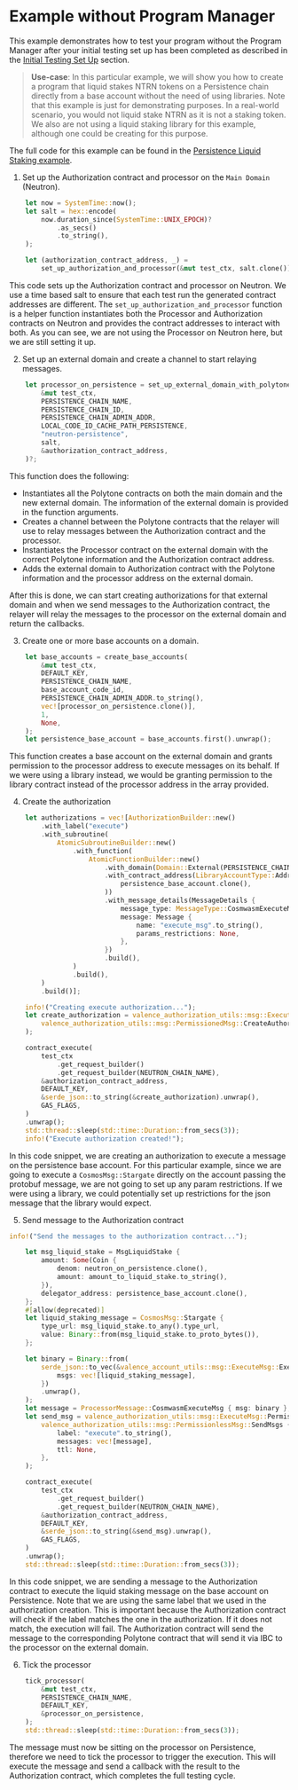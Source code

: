 # Example without Program Manager

This example demonstrates how to test your program without the Program Manager after your initial testing set up has been completed as described in the [Initial Testing Set Up](./setup.md) section.

> **Use-case**: In this particular example, we will show you how to create a program that liquid stakes NTRN tokens on a Persistence chain directly from a base account without the need of using libraries. Note that this example is just for demonstrating purposes. In a real-world scenario, you would not liquid stake NTRN as it is not a staking token. We also are not using a liquid staking library for this example, although one could be creating for this purpose.

The full code for this example can be found in the [Persistence Liquid Staking example](https://github.com/timewave-computer/valence-protocol/blob/main/e2e/examples/persistence_ls.rs).

1. Set up the Authorization contract and processor on the `Main Domain` (Neutron).

```rust
    let now = SystemTime::now();
    let salt = hex::encode(
        now.duration_since(SystemTime::UNIX_EPOCH)?
            .as_secs()
            .to_string(),
    );

    let (authorization_contract_address, _) =
        set_up_authorization_and_processor(&mut test_ctx, salt.clone())?;
```

This code sets up the Authorization contract and processor on Neutron. We use a time based salt to ensure that each test run the generated contract addresses are different. The `set_up_authorization_and_processor` function is a helper function instantiates both the Processor and Authorization contracts on Neutron and provides the contract addresses to interact with both. As you can see, we are not using the Processor on Neutron here, but we are still setting it up.

2. Set up an external domain and create a channel to start relaying messages.

```rust
    let processor_on_persistence = set_up_external_domain_with_polytone(
        &mut test_ctx,
        PERSISTENCE_CHAIN_NAME,
        PERSISTENCE_CHAIN_ID,
        PERSISTENCE_CHAIN_ADMIN_ADDR,
        LOCAL_CODE_ID_CACHE_PATH_PERSISTENCE,
        "neutron-persistence",
        salt,
        &authorization_contract_address,
    )?;
```

This function does the following:
- Instantiates all the Polytone contracts on both the main domain and the new external domain. The information of the external domain is provided in the function arguments.
- Creates a channel between the Polytone contracts that the relayer will use to relay messages between the Authorization contract and the processor.
- Instantiates the Processor contract on the external domain with the correct Polytone information and the Authorization contract address.
- Adds the external domain to Authorization contract with the Polytone information and the processor address on the external domain.

After this is done, we can start creating authorizations for that external domain and when we send messages to the Authorization contract, the relayer will relay the messages to the processor on the external domain and return the callbacks.

3. Create one or more base accounts on a domain.

```rust
    let base_accounts = create_base_accounts(
        &mut test_ctx,
        DEFAULT_KEY,
        PERSISTENCE_CHAIN_NAME,
        base_account_code_id,
        PERSISTENCE_CHAIN_ADMIN_ADDR.to_string(),
        vec![processor_on_persistence.clone()],
        1,
        None,
    );
    let persistence_base_account = base_accounts.first().unwrap();
```

This function creates a base account on the external domain and grants permission to the processor address to execute messages on its behalf. If we were using a library instead, we would be granting permission to the library contract instead of the processor address in the array provided.

4. Create the authorization

```rust
    let authorizations = vec![AuthorizationBuilder::new()
        .with_label("execute")
        .with_subroutine(
            AtomicSubroutineBuilder::new()
                .with_function(
                    AtomicFunctionBuilder::new()
                        .with_domain(Domain::External(PERSISTENCE_CHAIN_NAME.to_string()))
                        .with_contract_address(LibraryAccountType::Addr(
                            persistence_base_account.clone(),
                        ))
                        .with_message_details(MessageDetails {
                            message_type: MessageType::CosmwasmExecuteMsg,
                            message: Message {
                                name: "execute_msg".to_string(),
                                params_restrictions: None,
                            },
                        })
                        .build(),
                )
                .build(),
        )
        .build()];

    info!("Creating execute authorization...");
    let create_authorization = valence_authorization_utils::msg::ExecuteMsg::PermissionedAction(
        valence_authorization_utils::msg::PermissionedMsg::CreateAuthorizations { authorizations },
    );

    contract_execute(
        test_ctx
            .get_request_builder()
            .get_request_builder(NEUTRON_CHAIN_NAME),
        &authorization_contract_address,
        DEFAULT_KEY,
        &serde_json::to_string(&create_authorization).unwrap(),
        GAS_FLAGS,
    )
    .unwrap();
    std::thread::sleep(std::time::Duration::from_secs(3));
    info!("Execute authorization created!");
```

In this code snippet, we are creating an authorization to execute a message on the persistence base account. For this particular example, since we are going to execute a `CosmosMsg::Stargate` directly on the account passing the protobuf message, we are not going to set up any param restrictions. If we were using a library, we could potentially set up restrictions for the json message that the library would expect.

5. Send message to the Authorization contract

```rust
info!("Send the messages to the authorization contract...");

    let msg_liquid_stake = MsgLiquidStake {
        amount: Some(Coin {
            denom: neutron_on_persistence.clone(),
            amount: amount_to_liquid_stake.to_string(),
        }),
        delegator_address: persistence_base_account.clone(),
    };
    #[allow(deprecated)]
    let liquid_staking_message = CosmosMsg::Stargate {
        type_url: msg_liquid_stake.to_any().type_url,
        value: Binary::from(msg_liquid_stake.to_proto_bytes()),
    };

    let binary = Binary::from(
        serde_json::to_vec(&valence_account_utils::msg::ExecuteMsg::ExecuteMsg {
            msgs: vec![liquid_staking_message],
        })
        .unwrap(),
    );
    let message = ProcessorMessage::CosmwasmExecuteMsg { msg: binary };
    let send_msg = valence_authorization_utils::msg::ExecuteMsg::PermissionlessAction(
        valence_authorization_utils::msg::PermissionlessMsg::SendMsgs {
            label: "execute".to_string(),
            messages: vec![message],
            ttl: None,
        },
    );

    contract_execute(
        test_ctx
            .get_request_builder()
            .get_request_builder(NEUTRON_CHAIN_NAME),
        &authorization_contract_address,
        DEFAULT_KEY,
        &serde_json::to_string(&send_msg).unwrap(),
        GAS_FLAGS,
    )
    .unwrap();
    std::thread::sleep(std::time::Duration::from_secs(3));
```

In this code snippet, we are sending a message to the Authorization contract to execute the liquid staking message on the base account on Persistence. Note that we are using the same label that we used in the authorization creation. This is important because the Authorization contract will check if the label matches the one in the authorization. If it does not match, the execution will fail. The Authorization contract will send the message to the corresponding Polytone contract that will send it via IBC to the processor on the external domain.

6. Tick the processor

```rust
    tick_processor(
        &mut test_ctx,
        PERSISTENCE_CHAIN_NAME,
        DEFAULT_KEY,
        &processor_on_persistence,
    );
    std::thread::sleep(std::time::Duration::from_secs(3));
```

The message must now be sitting on the processor on Persistence, therefore we need to tick the processor to trigger the execution. This will execute the message and send a callback with the result to the Authorization contract, which completes the full testing cycle.
